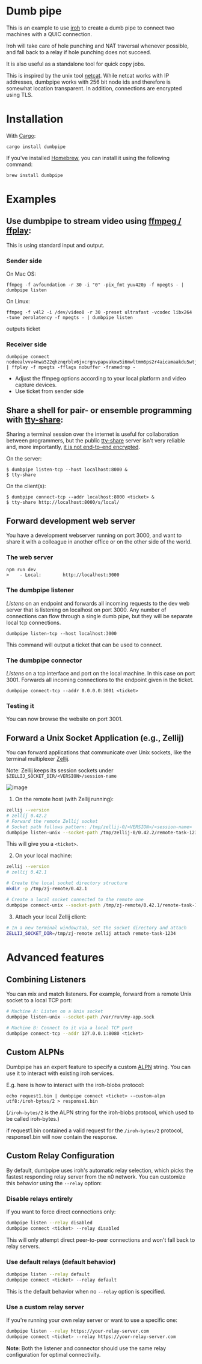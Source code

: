 # Dumb pipe

This is an example to use [iroh](https://crates.io/crates/iroh) to create a dumb pipe to connect two machines with a QUIC connection.

Iroh will take care of hole punching and NAT traversal whenever possible, and fall back to a
relay if hole punching does not succeed.

It is also useful as a standalone tool for quick copy jobs.

This is inspired by the unix tool [netcat](https://en.wikipedia.org/wiki/Netcat). While netcat
works with IP addresses, dumbpipe works with 256 bit node ids and therefore is somewhat location transparent. In addition, connections are encrypted using TLS.

# Installation

With [Cargo](https://doc.rust-lang.org/cargo/getting-started/installation.html):

```
cargo install dumbpipe
```

If you've installed [Homebrew](https://brew.sh), you can install it using the following command:

```
brew install dumbpipe
```

# Examples

## Use dumbpipe to stream video using [ffmpeg / ffplay](https://ffmpeg.org/):

This is using standard input and output.

### Sender side

On Mac OS:
```
ffmpeg -f avfoundation -r 30 -i "0" -pix_fmt yuv420p -f mpegts - | dumbpipe listen
```
On Linux:
```
ffmpeg -f v4l2 -i /dev/video0 -r 30 -preset ultrafast -vcodec libx264 -tune zerolatency -f mpegts - | dumbpipe listen
```
outputs ticket

### Receiver side
```
dumbpipe connect nodeealvvv4nwa522qhznqrblv6jxcrgnvpapvakxw5i6mwltmm6ps2r4aicamaakdu5wtjasadei2qdfuqjadakqk3t2ieq | ffplay -f mpegts -fflags nobuffer -framedrop -
```

- Adjust the ffmpeg options according to your local platform and video capture devices.
- Use ticket from sender side

## Share a shell for pair- or ensemble programming with [tty-share](https://github.com/elisescu/tty-share):

Sharing a terminal session over the internet is useful for collaboration between programmers, but the public [tty-share](https://github.com/elisescu/tty-share) server isn't very reliable and, more importantly, [it is not end-to-end encrypted](https://tty-share.com/how-it-works/#end-to-end-encryption).

On the server:

```
$ dumbpipe listen-tcp --host localhost:8000 &
$ tty-share
```

On the client(s):

```
$ dumbpipe connect-tcp --addr localhost:8000 <ticket> &
$ tty-share http://localhost:8000/s/local/
```

## Forward development web server

You have a development webserver running on port 3000, and want to share it with
a colleague in another office or on the other side of the world.

### The web server
```
npm run dev
>    - Local:        http://localhost:3000
```

### The dumbpipe listener

*Listens* on an endpoint and forwards all incoming requests to the dev web
server that is listening on localhost on port 3000. Any number of connections can
flow through a single dumb pipe, but they will be separate local tcp connections.

```
dumbpipe listen-tcp --host localhost:3000
```
This command will output a ticket that can be used to connect.

### The dumbpipe connector

*Listens* on a tcp interface and port on the local machine. In this case on port 3001.
Forwards all incoming connections to the endpoint given in the ticket.

```
dumbpipe connect-tcp --addr 0.0.0.0:3001 <ticket>
```

### Testing it

You can now browse the website on port 3001.

## Forward a Unix Socket Application (e.g., Zellij)

You can forward applications that communicate over Unix sockets, like the terminal multiplexer [Zellij](https://zellij.dev/).

Note: Zellij keeps its session sockets under `$ZELLIJ_SOCKET_DIR/<VERSION>/session-name`

![image](https://github.com/user-attachments/assets/b8fbb988-57db-40cd-95e2-208e01fbaad6)

1. On the remote host (with Zellij running):

```bash
zellij --version
# zellij 0.42.2
# Forward the remote Zellij socket
# Socket path follows pattern: /tmp/zellij-0/<VERSION>/<session-name>
dumbpipe listen-unix --socket-path /tmp/zellij-0/0.42.2/remote-task-1234
```

This will give you a `<ticket>`.

2. On your local machine:

```bash
zellij --version
# zellij 0.42.1

# Create the local socket directory structure
mkdir -p /tmp/zj-remote/0.42.1

# Create a local socket connected to the remote one
dumbpipe connect-unix --socket-path /tmp/zj-remote/0.42.1/remote-task-1234 <ticket>
```

3. Attach your local Zellij client:

```bash
# In a new terminal window/tab, set the socket directory and attach
ZELLIJ_SOCKET_DIR=/tmp/zj-remote zellij attach remote-task-1234
```

# Advanced features

## Combining Listeners

You can mix and match listeners. For example, forward from a remote Unix socket to a local TCP port:

```bash
# Machine A: Listen on a Unix socket
dumbpipe listen-unix --socket-path /var/run/my-app.sock

# Machine B: Connect to it via a local TCP port
dumbpipe connect-tcp --addr 127.0.0.1:8080 <ticket>
```

## Custom ALPNs

Dumbpipe has an expert feature to specify a custom [ALPN](https://en.wikipedia.org/wiki/Application-Layer_Protocol_Negotiation) string. You can use it to interact with
existing iroh services.

E.g. here is how to interact with the iroh-blobs
protocol:

```
echo request1.bin | dumbpipe connect <ticket> --custom-alpn utf8:/iroh-bytes/2 > response1.bin
```

(`/iroh-bytes/2` is the ALPN string for the iroh-blobs protocol, which used to be called iroh-bytes.)

if request1.bin contained a valid request for the `/iroh-bytes/2` protocol, response1.bin will
now contain the response.

## Custom Relay Configuration

By default, dumbpipe uses iroh's automatic relay selection, which picks the fastest responding relay server from the n0 network. You can customize this behavior using the `--relay` option:

### Disable relays entirely

If you want to force direct connections only:

```bash
dumbpipe listen --relay disabled
dumbpipe connect <ticket> --relay disabled
```

This will only attempt direct peer-to-peer connections and won't fall back to relay servers.

### Use default relays (default behavior)

```bash
dumbpipe listen --relay default
dumbpipe connect <ticket> --relay default
```

This is the default behavior when no `--relay` option is specified.

### Use a custom relay server

If you're running your own relay server or want to use a specific one:

```bash
dumbpipe listen --relay https://your-relay-server.com
dumbpipe connect <ticket> --relay https://your-relay-server.com
```

**Note**: Both the listener and connector should use the same relay configuration for optimal connectivity.
